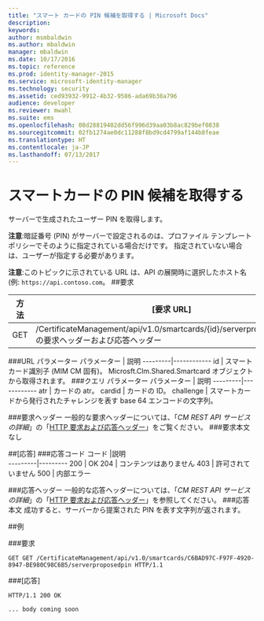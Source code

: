 ```yaml
---
title: "スマート カードの PIN 候補を取得する | Microsoft Docs"
description: 
keywords: 
author: msmbaldwin
ms.author: mbaldwin
manager: mbaldwin
ms.date: 10/17/2016
ms.topic: reference
ms.prod: identity-manager-2015
ms.service: microsoft-identity-manager
ms.technology: security
ms.assetid: ced93932-9912-4b32-9586-ada69b38a796
audience: developer
ms.reviewer: mwahl
ms.suite: ems
ms.openlocfilehash: 08d28819402dd56f996d39aa03b8ac829bef0838
ms.sourcegitcommit: 02fb1274ae0dc11288f8bd9cd4799af144b8feae
ms.translationtype: HT
ms.contentlocale: ja-JP
ms.lasthandoff: 07/13/2017
---
```

# <a name="get-smartcard-proposed-pin"></a>スマートカードの PIN 候補を取得する
サーバーで生成されたユーザー PIN を取得します。

**注意**:暗証番号 (PIN) がサーバーで設定されるのは、プロファイル テンプレート ポリシーでそのように指定されている場合だけです。 指定されていない場合は、ユーザーが指定する必要があります。

**注意**:このトピックに示されている URL は、API の展開時に選択したホスト名 (例: `https://api.contoso.com`。
##<a name="request"></a>要求


方法  |[要求 URL]  
---------|---------
GET     |/CertificateManagement/api/v1.0/smartcards/{id}/serverproposedpHTTP の要求ヘッダーおよび応答ヘッダー

###<a name="url-parameters"></a>URL パラメーター
パラメーター | 説明
---------|------------
id | スマートカード識別子 (MIM CM 固有)。 Microsft.Clm.Shared.Smartcard オブジェクトから取得されます。
###<a name="query-parameters"></a>クエリ パラメーター
パラメーター | 説明
---------|------------
atr | カードの atr。
cardid | カードの ID。
challenge | スマートカードから発行されたチャレンジを表す base 64 エンコードの文字列。

###<a name="request-headers"></a>要求ヘッダー
一般的な要求ヘッダーについては、「*CM REST API サービスの詳細*」の「[HTTP 要求および応答ヘッダー](certificate-management-rest-api-service-details.md#http-request-and-response-headers)」をご覧ください。
###<a name="request-body"></a>要求本文
なし

##<a name="response"></a>[応答]
###<a name="response-codes"></a>応答コード
コード  |説明  
---------|---------
200     | OK
204 | コンテンツはありません
403 | 許可されていません
500 | 内部エラー

###<a name="response-headers"></a>応答ヘッダー
一般的な応答ヘッダーについては、「*CM REST API サービスの詳細*」の「[HTTP 要求および応答ヘッダー](certificate-management-rest-api-service-details.md#http-request-and-response-headers)」を参照してください。
###<a name="response-body"></a>応答本文
成功すると、サーバーから提案された PIN を表す文字列が返されます。

##<a name="example"></a>例

###<a name="request"></a>要求
```
GET GET /CertificateManagement/api/v1.0/smartcards/C6BAD97C-F97F-4920-8947-BE980C98C6B5/serverproposedpin HTTP/1.1
```
###<a name="response"></a>[応答]
```
HTTP/1.1 200 OK

... body coming soon
```       
